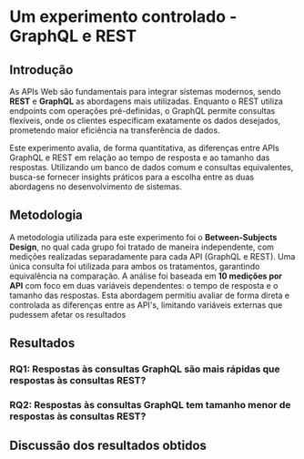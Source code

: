 # Um experimento controlado - GraphQL e REST

## Introdução

As APIs Web são fundamentais para integrar sistemas modernos, sendo **REST** e **GraphQL** as abordagens mais utilizadas. Enquanto o REST utiliza endpoints com operações pré-definidas, o GraphQL permite consultas flexíveis, onde os clientes especificam exatamente os dados desejados, prometendo maior eficiência na transferência de dados.

Este experimento avalia, de forma quantitativa, as diferenças entre APIs GraphQL e REST em relação ao tempo de resposta e ao tamanho das respostas. Utilizando um banco de dados comum e consultas equivalentes, busca-se fornecer insights práticos para a escolha entre as duas abordagens no desenvolvimento de sistemas.

## Metodologia

A metodologia utilizada para este experimento foi o **Between-Subjects Design**, no qual cada grupo foi tratado de maneira independente, com medições realizadas separadamente para cada API (GraphQL e REST). Uma única consulta foi utilizada para ambos os tratamentos, garantindo equivalência na comparação. A análise foi baseada em **10 medições por API** com foco em duas variáveis dependentes: o tempo de resposta e o tamanho das respostas. Esta abordagem permitiu avaliar de forma direta e controlada as diferenças entre as API's, limitando variáveis externas que pudessem afetar os resultados

## Resultados

### RQ1: Respostas às consultas GraphQL são mais rápidas que respostas às consultas REST?

### RQ2: Respostas às consultas GraphQL tem tamanho menor de respostas às consultas REST?

##  Discussão dos resultados obtidos
